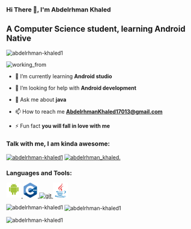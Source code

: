 ### Hi There 👋, I'm Abdelrhman Khaled
## A Computer Science student, learning Android Native

<p align="left"> <img src="https://komarev.com/ghpvc/?username=abdelrhman-khaled1&label=Profile%20views&color=0e75b6&style=flat" alt="abdelrhman-khaled1" /> </p>



![working_from](https://user-images.githubusercontent.com/73125122/189867422-1bf890e4-8fd6-4374-b537-aebf148f7450.gif)

- 🌱 I’m currently learning **Android studio**

- 🤝 I’m looking for help with **Android development**

- 💬 Ask me about **java**

- 📫 How to reach me **AbdelrhmanKhaled17013@gmail.com**

- ⚡ Fun fact **you will fall in love with me**

### Talk with me, I am kinda awesome: 
<p align="left">
<a href="https://linkedin.com/in/abdelrhman-khaled1" target="blank"><img align="center" src="https://raw.githubusercontent.com/rahuldkjain/github-profile-readme-generator/master/src/images/icons/Social/linked-in-alt.svg" alt="abdelrhman-khaled1" height="30" width="40" /></a>
<a href="https://codeforces.com/profile/abdelrhman_khaled." target="blank"><img align="center" src="https://raw.githubusercontent.com/rahuldkjain/github-profile-readme-generator/master/src/images/icons/Social/codeforces.svg" alt="abdelrhman_khaled." height="30" width="40" /></a>
</p>

<h3 align="left">Languages and Tools:</h3>
<p align="left"> <a href="https://developer.android.com" target="_blank" rel="noreferrer"> <img src="https://raw.githubusercontent.com/devicons/devicon/master/icons/android/android-original-wordmark.svg" alt="android" width="40" height="40"/> </a> <a href="https://www.w3schools.com/cpp/" target="_blank" rel="noreferrer"> <img src="https://raw.githubusercontent.com/devicons/devicon/master/icons/cplusplus/cplusplus-original.svg" alt="cplusplus" width="40" height="40"/> </a> <a href="https://git-scm.com/" target="_blank" rel="noreferrer"> <img src="https://www.vectorlogo.zone/logos/git-scm/git-scm-icon.svg" alt="git" width="40" height="40"/> </a> <a href="https://www.java.com" target="_blank" rel="noreferrer"> <img src="https://raw.githubusercontent.com/devicons/devicon/master/icons/java/java-original.svg" alt="java" width="40" height="40"/> </a> </p>

<p><img align="left" src="https://github-readme-stats.vercel.app/api/top-langs?username=abdelrhman-khaled1&show_icons=true&locale=en&layout=compact" alt="abdelrhman-khaled1" /></p>

<p>&nbsp;<img align="center" src="https://github-readme-stats.vercel.app/api?username=abdelrhman-khaled1&show_icons=true&locale=en" alt="abdelrhman-khaled1" /></p>

<p><img align="center" src="https://github-readme-streak-stats.herokuapp.com/?user=abdelrhman-khaled1&" alt="abdelrhman-khaled1" /></p>


